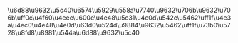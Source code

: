 \u6d88\u9632\u5c40\u6574\u5929\u558a\u7740\u9632\u706b\u9632\u706b\uff0c\u4f60\u4eec\u600e\u4e48\u5c31\u4e0d\u542c\u5462\uff1f\u4e3a\u4ec0\u4e48\u4e0d\u63d0\u524d\u9884\u9632\u5462\uff1f\u73b0\u5728\u8fd8\u8981\u544a\u6d88\u9632\u5c40